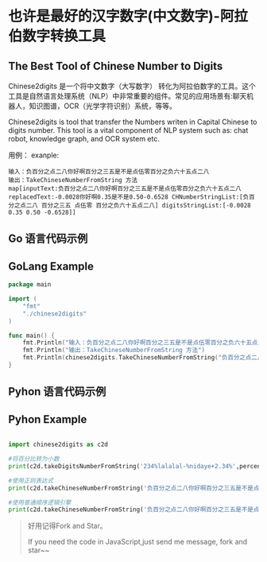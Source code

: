 # 也许是最好的汉字数字(中文数字)-阿拉伯数字转换工具

## The Best Tool of Chinese Number to Digits 

Chinese2digits 是一个将中文数字（大写数字） 转化为阿拉伯数字的工具。这个工具是自然语言处理系统（NLP）中非常重要的组件。常见的应用场景有:聊天机器人，知识图谱，OCR（光学字符识别）系统，等等。

Chinese2digits is tool that transfer the Numbers writen in Capital Chinese to digits number. This tool is a vital component of NLP system such as: chat robot, knowledge graph, and OCR system etc.




用例：
exanple:
```
输入：负百分之点二八你好啊百分之三五是不是点伍零百分之负六十五点二八
输出：TakeChineseNumberFromString 方法
map[inputText:负百分之点二八你好啊百分之三五是不是点伍零百分之负六十五点二八 replacedText:-0.0028你好啊0.35是不是0.50-0.6528 CHNumberStringList:[负百分之点二八 百分之三五 点伍零 百分之负六十五点二八] digitsStringList:[-0.0028 0.35 0.50 -0.6528]]

```

## Go 语言代码示例
## GoLang Example

``` go
package main

import (
	"fmt"
	"./chinese2digits"
)

func main() {
	fmt.Println("输入：负百分之点二八你好啊百分之三五是不是点伍零百分之负六十五点二八")
	fmt.Println("输出：TakeChineseNumberFromString 方法")
	fmt.Println(chinese2digits.TakeChineseNumberFromString("负百分之点二八你好啊百分之三五是不是点伍零百分之负六十五点二八", nil, true))
}

```

## Pyhon 语言代码示例
## Pyhon Example


``` python

import chinese2digits as c2d

#将百分比转为小数
print(c2d.takeDigitsNumberFromString('234%lalalal-%nidaye+2.34%',percentConvert=True))

#使用正则表达式
print(c2d.takeChineseNumberFromString('负百分之点二八你好啊百分之三五是不是点伍零百分之负六十五点二八'))

#使用普通顺序逻辑引擎
print(c2d.takeChineseNumberFromString('负百分之点二八你好啊百分之三五是不是点伍零百分之负六十五点二八',method='normal'))

```





> 好用记得Fork and Star。
>
> If you need the code in JavaScript,just send me message, fork and star~~





